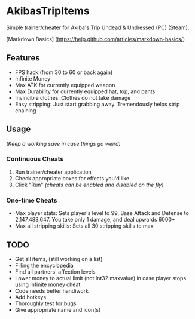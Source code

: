 # AkibasTripItems
Simple trainer/cheater for Akiba's Trip Undead & Undressed (PC) (Steam).

[Markdown Basics] (https://help.github.com/articles/markdown-basics/)

## Features
* FPS hack (from 30 to 60 or back again)
* Infinite Money
* Max ATK for currently equipped weapon
* Max Durability for currently equipped hat, top, and pants
* Invincible clothes: Clothes do not take damage
* Easy stripping: Just start grabbing away. Tremendously helps strip chaining

## Usage
*(Keep a working save in case things go weird)*

### Continuous Cheats
1. Run trainer/cheater application
2. Check appropriate boxes for effects you'd like
3. Click "Run" *(cheats can be enabled and disabled on the fly)*

### One-time Cheats
- Max player stats: Sets player's level to 99, Base Attack and Defense to 2,147,483,647. You take only 1 damage, and deal upwards 6000+
- Max all stripping skills: Sets all 30 stripping skills to max

## TODO
* Get all items, (still working on a list)
* Filling the encyclopedia
* Find all partners' affection levels
* Lower money to actual limit (not Int32.maxvalue) in case player stops using Infinite money cheat
* Code needs better handiwork
* Add hotkeys
* Thoroughly test for bugs
* Give appropriate name and icon(s)
